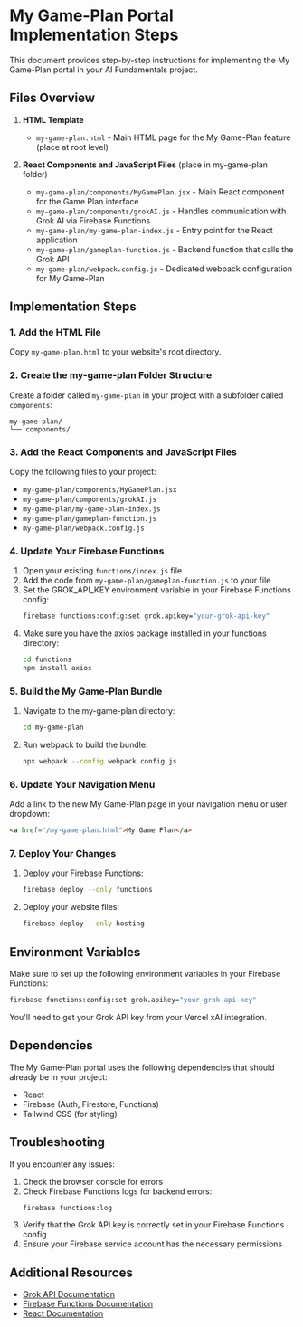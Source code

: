 # My Game-Plan Portal Implementation Steps

This document provides step-by-step instructions for implementing the My Game-Plan portal in your AI Fundamentals project.

## Files Overview

1. **HTML Template**
   - `my-game-plan.html` - Main HTML page for the My Game-Plan feature (place at root level)

2. **React Components and JavaScript Files** (place in my-game-plan folder)
   - `my-game-plan/components/MyGamePlan.jsx` - Main React component for the Game Plan interface
   - `my-game-plan/components/grokAI.js` - Handles communication with Grok AI via Firebase Functions
   - `my-game-plan/my-game-plan-index.js` - Entry point for the React application
   - `my-game-plan/gameplan-function.js` - Backend function that calls the Grok API
   - `my-game-plan/webpack.config.js` - Dedicated webpack configuration for My Game-Plan

## Implementation Steps

### 1. Add the HTML File

Copy `my-game-plan.html` to your website's root directory.

### 2. Create the my-game-plan Folder Structure

Create a folder called `my-game-plan` in your project with a subfolder called `components`:
```
my-game-plan/
└── components/
```

### 3. Add the React Components and JavaScript Files

Copy the following files to your project:
- `my-game-plan/components/MyGamePlan.jsx`
- `my-game-plan/components/grokAI.js`
- `my-game-plan/my-game-plan-index.js`
- `my-game-plan/gameplan-function.js`
- `my-game-plan/webpack.config.js`

### 4. Update Your Firebase Functions

1. Open your existing `functions/index.js` file
2. Add the code from `my-game-plan/gameplan-function.js` to your file
3. Set the GROK_API_KEY environment variable in your Firebase Functions config:
   ```bash
   firebase functions:config:set grok.apikey="your-grok-api-key"
   ```
4. Make sure you have the axios package installed in your functions directory:
   ```bash
   cd functions
   npm install axios
   ```

### 5. Build the My Game-Plan Bundle

1. Navigate to the my-game-plan directory:
   ```bash
   cd my-game-plan
   ```

2. Run webpack to build the bundle:
   ```bash
   npx webpack --config webpack.config.js
   ```

### 6. Update Your Navigation Menu

Add a link to the new My Game-Plan page in your navigation menu or user dropdown:

```html
<a href="/my-game-plan.html">My Game Plan</a>
```

### 7. Deploy Your Changes

1. Deploy your Firebase Functions:
   ```bash
   firebase deploy --only functions
   ```

2. Deploy your website files:
   ```bash
   firebase deploy --only hosting
   ```

## Environment Variables

Make sure to set up the following environment variables in your Firebase Functions:

```bash
firebase functions:config:set grok.apikey="your-grok-api-key"
```

You'll need to get your Grok API key from your Vercel xAI integration.

## Dependencies

The My Game-Plan portal uses the following dependencies that should already be in your project:

- React
- Firebase (Auth, Firestore, Functions)
- Tailwind CSS (for styling)

## Troubleshooting

If you encounter any issues:

1. Check the browser console for errors
2. Check Firebase Functions logs for backend errors:
   ```bash
   firebase functions:log
   ```
3. Verify that the Grok API key is correctly set in your Firebase Functions config
4. Ensure your Firebase service account has the necessary permissions

## Additional Resources

- [Grok API Documentation](https://docs.xai.com/)
- [Firebase Functions Documentation](https://firebase.google.com/docs/functions)
- [React Documentation](https://reactjs.org/docs/getting-started.html)
